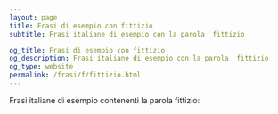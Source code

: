 ```yaml
---
layout: page
title: Frasi di esempio con fittizio 
subtitle: Frasi italiane di esempio con la parola  fittizio

og_title: Frasi di esempio con fittizio 
og_description: Frasi italiane di esempio con la parola  fittizio
og_type: website
permalink: /frasi/f/fittizio.html
---
```


Frasi italiane di esempio contenenti la parola fittizio:


